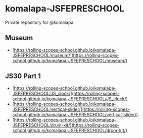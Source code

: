 # komalapa-JSFEPRESCHOOL
Private repository for @komalapa

## Museum
* [https://rolling-scopes-school.github.io/komalapa-JSFEPRESCHOOL/museum/](https://rolling-scopes-school.github.io/komalapa-JSFEPRESCHOOL/museum/)

## JS30 Part 1
* [https://rolling-scopes-school.github.io/komalapa-JSFEPRESCHOOL/JS_clock/](https://rolling-scopes-school.github.io/komalapa-JSFEPRESCHOOL/JS_clock/)
* [https://rolling-scopes-school.github.io/komalapa-JSFEPRESCHOOL/vertical-slider/](https://rolling-scopes-school.github.io/komalapa-JSFEPRESCHOOL/vertical-slider/)
* [https://rolling-scopes-school.github.io/komalapa-JSFEPRESCHOOL/drum-kit/](https://rolling-scopes-school.github.io/komalapa-JSFEPRESCHOOL/drum-kit/)
